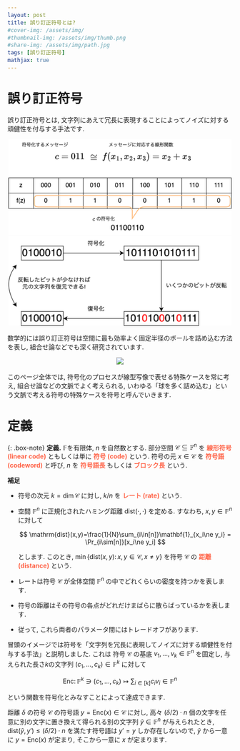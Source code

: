 ```yaml
---
layout: post
title: 誤り訂正符号とは?
#cover-img: /assets/img/
#thumbnail-img: /assets/img/thumb.png
#share-img: /assets/img/path.jpg
tags: [誤り訂正符号]
mathjax: true
---
```



# 誤り訂正符号

誤り訂正符号とは, 文字列にあえて冗長に表現することによってノイズに対する頑健性を付与する手法です.

<center><img src="/figure/hadamard.drawio.png" width="500px"></center>


<center><img src="/figure/code.drawio.png" width="500px"></center>


数学的には誤り訂正符号は空間に最も効率よく固定半径のボールを詰め込む方法を表し, 組合せ論などでも深く研究されています.

<center><img src="/figure/code/code2.drawio.png" width="400px"></center>


このページ全体では, 符号化のプロセスが線型写像で表せる特殊ケースを常に考え, 組合せ論などの文脈でよく考えられる, いわゆる「球を多く詰め込む」という文脈で考える符号の特殊ケースを符号と呼んでいきます.

# 定義

{: .box-note}
**定義.** 
$\mathbb{F}$を有限体, $n$ を自然数とする. 部分空間 $\mathcal{C}\subseteq \mathbb{F}^n$ を <span style="color: tomato;">**線形符号 (linear code)**</span> ともしくは単に <span style="color: tomato;">**符号 (code)**</span> という.  符号の元 $x\in\mathcal{C}$ を <span style="color: tomato;">**符号語 (codeword)**</span> と呼び, $n$ を <span style="color: tomato;">**符号語長**</span> もしくは <span style="color: tomato;">**ブロック長**</span> という.

**補足**
- 符号の次元 $k=\dim \mathcal{C}$ に対し, $k/n$ を <span style="color: tomato;">**レート (rate)**</span> という.
- 空間 $\mathbb{F}^n$ に正規化されたハミング距離 $\mathrm{dist}(\cdot,\cdot)$ を定める. すなわち, $x,y\in\mathbb{F}^n$に対して
    
    $$
    \mathrm{dist}(x,y)=\frac{1}{N}\sum_{i\in[n]}\mathbf{1}_{x_i\ne y_i} = \Pr_{i\sim[n]}[x_i\ne y_i]
    $$
    
    とします. このとき, $\min\{\mathrm{dist}(x,y)\colon x,y\in\mathcal{C},x\ne y\}$ を符号 $\mathcal{C}$ の <span style="color: tomato;">**距離 (distance)**</span> という.
    

- レートは符号 $\mathcal{C}$ が全体空間 $\mathbb{F}^n$ の中でどれくらいの密度を持つかを表します.
- 符号の距離はその符号の各点がどれだけまばらに散らばっているかを表します.
- 従って, これら両者のパラメータ間にはトレードオフがあります.


冒頭のイメージでは符号を「文字列を冗長に表現してノイズに対する頑健性を付与する手法」と説明しました. これは 符号 $\mathcal{C}$ の基底 $v_1,\dots,v_k \in \mathbb{F}^n$ を固定し, 与えられた長さ$k$の文字列 $(c_1,\dots,c_k)\in\mathbb{F}^k$ に対して

$$
\mathsf{Enc}\colon \mathbb{F}^k \ni (c_1,\dots,c_k) \mapsto \sum_{i\in[k]}c_i v_i \in \mathbb{F}^n
$$

という関数を符号化とみなすことによって達成できます.

距離 $\delta$ の符号 $\mathcal{C}$ の符号語 $y=\mathsf{Enc}(x) \in  \mathcal{C}$ に対し, 高々 $(\delta/2)\cdot n$ 個の文字を任意に別の文字に置き換えて得られる別の文字列 $\tilde y \in \mathbb{F}^n$ が与えられたとき, $\mathrm{dist}(\tilde y,y')\le (\delta/2)\cdot n$ を満たす符号語は $y'=y$ しか存在しないので, $\tilde y$ から一意に $y = \mathsf{Enc}(x)$ が定まり, そこから一意に $x$ が定まります.

